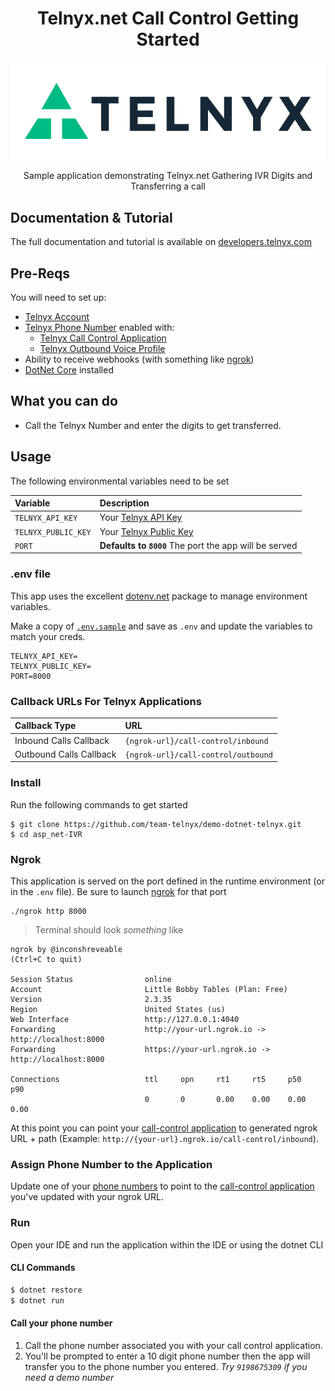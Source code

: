 <div align="center">

# Telnyx.net Call Control Getting Started

![Telnyx](../logo-dark.png)

Sample application demonstrating Telnyx.net Gathering IVR Digits and Transferring a call

</div>

## Documentation & Tutorial

The full documentation and tutorial is available on [developers.telnyx.com](https://developers.telnyx.com/docs/v2/development/dev-env-setup?lang=dotnet&utm_source=referral&utm_medium=github_referral&utm_campaign=cross-site-link)

## Pre-Reqs

You will need to set up:

* [Telnyx Account](https://telnyx.com/sign-up?utm_source=referral&utm_medium=github_referral&utm_campaign=cross-site-link)
* [Telnyx Phone Number](https://portal.telnyx.com/#/app/numbers/my-numbers?utm_source=referral&utm_medium=github_referral&utm_campaign=cross-site-link) enabled with:
  * [Telnyx Call Control Application](https://portal.telnyx.com/#/app/call-control/applications?utm_source=referral&utm_medium=github_referral&utm_campaign=cross-site-link)
  * [Telnyx Outbound Voice Profile](https://portal.telnyx.com/#/app/outbound-profiles?utm_source=referral&utm_medium=github_referral&utm_campaign=cross-site-link)
* Ability to receive webhooks (with something like [ngrok](https://developers.telnyx.com/docs/v2/development/ngrok?utm_source=referral&utm_medium=github_referral&utm_campaign=cross-site-link))
* [DotNet Core](https://developers.telnyx.com/docs/v2/development/dev-env-setup?lang=net) installed

## What you can do

* Call the Telnyx Number and enter the digits to get transferred.

## Usage

The following environmental variables need to be set

| Variable               | Description                                                                                                                                              |
|:-----------------------|:---------------------------------------------------------------------------------------------------------------------------------------------------------|
| `TELNYX_API_KEY`       | Your [Telnyx API Key](https://portal.telnyx.com/#/app/api-keys?utm_source=referral&utm_medium=github_referral&utm_campaign=cross-site-link)              |
| `TELNYX_PUBLIC_KEY`    | Your [Telnyx Public Key](https://portal.telnyx.com/#/app/account/public-key?utm_source=referral&utm_medium=github_referral&utm_campaign=cross-site-link) |
| `PORT`      | **Defaults to `8000`** The port the app will be served                                                                                                   |

### .env file

This app uses the excellent [dotenv.net](https://github.com/bolorundurowb/dotenv.net) package to manage environment variables.

Make a copy of [`.env.sample`](./.env.sample) and save as `.env` and update the variables to match your creds.

```
TELNYX_API_KEY=
TELNYX_PUBLIC_KEY=
PORT=8000
```

### Callback URLs For Telnyx Applications

| Callback Type                    | URL                              |
|:---------------------------------|:---------------------------------|
| Inbound Calls Callback         | `{ngrok-url}/call-control/inbound`  |
| Outbound Calls Callback | `{ngrok-url}/call-control/outbound` |

### Install

Run the following commands to get started

```
$ git clone https://github.com/team-telnyx/demo-dotnet-telnyx.git
$ cd asp_net-IVR
```

### Ngrok

This application is served on the port defined in the runtime environment (or in the `.env` file). Be sure to launch [ngrok](https://developers.telnyx.com/docs/v2/development/ngrok?utm_source=referral&utm_medium=github_referral&utm_campaign=cross-site-link) for that port

```
./ngrok http 8000
```

> Terminal should look _something_ like

```
ngrok by @inconshreveable                                                                                                                               (Ctrl+C to quit)

Session Status                online
Account                       Little Bobby Tables (Plan: Free)
Version                       2.3.35
Region                        United States (us)
Web Interface                 http://127.0.0.1:4040
Forwarding                    http://your-url.ngrok.io -> http://localhost:8000
Forwarding                    https://your-url.ngrok.io -> http://localhost:8000

Connections                   ttl     opn     rt1     rt5     p50     p90
                              0       0       0.00    0.00    0.00    0.00
```

At this point you can point your [call-control application](https://portal.telnyx.com/#/app/call-control/applications) to generated ngrok URL + path  (Example: `http://{your-url}.ngrok.io/call-control/inbound`).

### Assign Phone Number to the Application

Update one of your [phone numbers](https://portal.telnyx.com/#/app/numbers/my-numbers) to point to the [call-control application](https://portal.telnyx.com/#/app/call-control/applications) you've updated with your ngrok URL.

### Run

Open your IDE and run the application within the IDE or using the dotnet CLI

#### CLI Commands

```bash
$ dotnet restore
$ dotnet run
```

#### Call your phone number

1. Call the phone number associated you with your call control application.
2. You'll be prompted to enter a 10 digit phone number then the app will transfer you to the phone number you entered. _Try `9198675309` if you need a demo number_